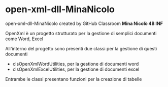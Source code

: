 # open-xml-dll-MinaNicolo
open-xml-dll-MinaNicolo created by GitHub Classroom
**Mina Nicolò 4B INF**

OpenXml è un progetto strutturato per la gestione di semplici documenti come Word, Excel

All'interno del progetto sono presenti due classi per la gestione di questi documenti
* clsOpenXmlWordUtilities, per la gestione di documenti word
* clsOpenXmlExcelUtilities, per la gestione di documenti excel

Entrambe le classi presentano funzioni per la creazione di tabelle
